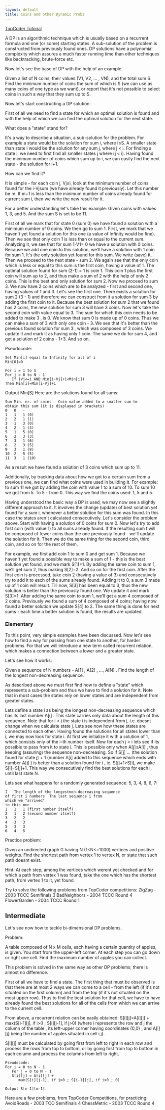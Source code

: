 ```yaml
---
layout: default
title: Coins and other Dynamic Probs
---
```



[TopCoder Tutorial](http://community.topcoder.com/tc?module=Static&d1=tutorials&d2=dynProg)


A DP is an algorithmic technique which is usually based on a recurrent formula and one (or some) starting states. A sub-solution of the problem is constructed from previously found ones. DP solutions have a polynomial complexity which assures a much faster running time than other techniques like backtracking, brute-force etc. 

Now let's see the base of DP with the help of an example: 

Given a list of N coins, their values (V1, V2, ... , VN), and the total sum S. Find the minimum number of coins the sum of which is S (we can use as many coins of one type as we want), or report that it's not possible to select coins in such a way that they sum up to S. 

Now let's start constructing a DP solution: 

First of all we need to find a state for which an optimal solution is found and with the help of which we can find the optimal solution for the next state. 

What does a "state" stand for? 

It's a way to describe a situation, a sub-solution for the problem. For example a state would be the solution for sum i, where i≤S. A smaller state than state i would be the solution for any sum j, where j < i. For finding a state i, we need to first find all smaller states j where (j < i). Having found the minimum number of coins which sum up to i, we can easily find the next state - the solution for i+1. 

How can we find it? 

It is simple - for each coin j, Vj≤i, look at the minimum number of coins found for the i-Vjsum (we have already found it previously). Let this number be m. If m+1 is less than the minimum number of coins already found for current sum i, then we write the new result for it. 

For a better understanding let's take this example:
Given coins with values 1, 3, and 5.
And the sum S is set to be 11. 

First of all we mark that for state 0 (sum 0) we have found a solution with a minimum number of 0 coins. We then go to sum 1. First, we mark that we haven't yet found a solution for this one (a value of Infinity would be fine). Then we see that only coin 1 is less than or equal to the current sum. Analyzing it, we see that for sum 1-V1= 0 we have a solution with 0 coins. Because we add one coin to this solution, we'll have a solution with 1 coin for sum 1. It's the only solution yet found for this sum. We write (save) it. Then we proceed to the next state - sum 2. We again see that the only coin which is less or equal to this sum is the first coin, having a value of 1. The optimal solution found for sum (2-1) = 1 is coin 1. This coin 1 plus the first coin will sum up to 2, and thus make a sum of 2 with the help of only 2 coins. This is the best and only solution for sum 2. Now we proceed to sum 3. We now have 2 coins which are to be analyzed - first and second one, having values of 1 and 3. Let's see the first one. There exists a solution for sum 2 (3 - 1) and therefore we can construct from it a solution for sum 3 by adding the first coin to it. Because the best solution for sum 2 that we found has 2 coins, the new solution for sum 3 will have 3 coins. Now let's take the second coin with value equal to 3. The sum for which this coin needs to be added to make 3 , is 0. We know that sum 0 is made up of 0 coins. Thus we can make a sum of 3 with only one coin - 3. We see that it's better than the previous found solution for sum 3 , which was composed of 3 coins. We update it and mark it as having only 1 coin. The same we do for sum 4, and get a solution of 2 coins - 1+3. And so on. 

Pseudocode: 

    Set Min[i] equal to Infinity for all of i
    Min[0]=0

    For i = 1 to S
    For j = 0 to N - 1
       If (Vj<=i AND Min[i-Vj]+1<Min[i])
    Then Min[i]=Min[i-Vj]+1

Output Min[S]
Here are the solutions found for all sums: 

    Sum Min. nr. of coins   Coin value added to a smaller sum to
    obtain this sum (it is displayed in brackets)
    0   0   -
    1   1   1 (0)
    2   2   1 (1)
    3   1   3 (0)
    4   2   1 (3)
    5   1   5 (0)
    6   2   3 (3)
    7   3   1 (6)
    8   2   3 (5)
    9   3   1 (8)
    10  2   5 (5)
    11  3   1 (10)


As a result we have found a solution of 3 coins which sum up to 11. 

Additionally, by tracking data about how we got to a certain sum from a previous one, we can find what coins were used in building it. For example: to sum 11 we got by adding the coin with value 1 to a sum of 10. To sum 10 we got from 5. To 5 - from 0. This way we find the coins used: 1, 5 and 5. 

Having understood the basic way a DP is used, we may now see a slightly different approach to it. It involves the change (update) of best solution yet found for a sum i, whenever a better solution for this sum was found. In this case the states aren't calculated consecutively. Let's consider the problem above. Start with having a solution of 0 coins for sum 0. Now let's try to add first coin (with value 1) to all sums already found. If the resulting sum t will be composed of fewer coins than the one previously found - we'll update the solution for it. Then we do the same thing for the second coin, third coin, and so on for the rest of them. 

For example, we first add coin 1 to sum 0 and get sum 1. Because we haven't yet found a possible way to make a sum of 1 - this is the best solution yet found, and we mark S[1]=1. By adding the same coin to sum 1, we'll get sum 2, thus making S[2]=2. And so on for the first coin. After the first coin is processed, take coin 2 (having a value of 3) and consecutively try to add it to each of the sums already found. Adding it to 0, a sum 3 made up of 1 coin will result. Till now, S[3] has been equal to 3, thus the new solution is better than the previously found one. We update it and mark S[3]=1. After adding the same coin to sum 1, we'll get a sum 4 composed of 2 coins. Previously we found a sum of 4 composed of 4 coins; having now found a better solution we update S[4] to 2. The same thing is done for next sums - each time a better solution is found, the results are updated. 


### Elementary

To this point, very simple examples have been discussed. Now let's see how to find a way for passing from one state to another, for harder problems. For that we will introduce a new term called recurrent relation, which makes a connection between a lower and a greater state. 

Let's see how it works: 

Given a sequence of N numbers - A[1] , A[2] , ..., A[N] . Find the length of the longest non-decreasing sequence. 

As described above we must first find how to define a "state" which represents a sub-problem and thus we have to find a solution for it. Note that in most cases the states rely on lower states and are independent from greater states. 

Lets define a state i as being the longest non-decreasing sequence which has its last number A[i] . This state carries only data about the length of this sequence. Note that for i < j the state i is independent from j, i.e. doesnt change when we calculate state j. Lets see now how these states are connected to each other. Having found the solutions for all states lower than i, we may now look for state i. At first we initialize it with a solution of 1, which consists only of the i-th number itself. Now for each j < i lets see if its possible to pass from it to state i. This is possible only when A[j]≤A[i] , thus keeping (assuring) the sequence non-decreasing. So if S[j] ... (the solution found for state j) + 1 (number A[i] added to this sequence which ends with number A[j] ) is better than a solution found for i , ie. S[j]+1>S[i], we make S[i]=S[j]+1. This way we consecutively find the best solutions for each i, until last state N. 

Lets see what happens for a randomly generated sequence: 5, 3, 4, 8, 6, 7: 

    I   The length of the longestnon-decreasing sequence
    of first i numbers  The last sequence i from
    which we "arrived"
    to this one
    1   1   1 (first number itself)
    2   1   2 (second number itself)
    3   2   2
    4   3   3
    5   3   3
    6   4   5


Practice problem:

Given an undirected graph G having N (1<N<=1000) vertices and positive weights. Find the shortest path from vertex 1 to vertex N, or state that such path doesnt exist. 

Hint: At each step, among the vertices which werent yet checked and for which a path from vertex 1 was found, take the one which has the shortest path, from vertex 1 to it, yet found. 

Try to solve the following problems from TopCoder competitions:
ZigZag - 2003 TCCC Semifinals 3
BadNeighbors - 2004 TCCC Round 4
FlowerGarden - 2004 TCCC Round 1


## Intermediate

Let's see now how to tackle bi-dimensional DP problems. 

Problem:

A table composed of N x M cells, each having a certain quantity of apples, is given. You start from the upper-left corner. At each step you can go down or right one cell. Find the maximum number of apples you can collect. 

This problem is solved in the same way as other DP problems; there is almost no difference. 

First of all we have to find a state. The first thing that must be observed is that there are at most 2 ways we can come to a cell - from the left (if it's not situated on the first column) and from the top (if it's not situated on the most upper row). Thus to find the best solution for that cell, we have to have already found the best solutions for all of the cells from which we can arrive to the current cell. 

From above, a recurrent relation can be easily obtained:
S[i][j]=A[i][j] + max(S[i-1][j], if i>0 ; S[i][j-1], if j>0) (where i represents the row and j the column of the table , its left-upper corner having coordinates {0,0} ; and A[i][j] being the number of apples situated in cell i,j). 

S[i][j] must be calculated by going first from left to right in each row and process the rows from top to bottom, or by going first from top to bottom in each column and process the columns from left to right. 

    Pseudocode:
    For i = 0 to N - 1
       For j = 0 to M - 1
       S[i][j] = A[i][j] +
          max(S[i][j-1], if j>0 ; S[i-1][j], if i>0 ; 0)

    Output S[n-1][m-1]


Here are a few problems, from TopCoder Competitions, for practicing:
AvoidRoads - 2003 TCO Semifinals 4
ChessMetric - 2003 TCCC Round 4




